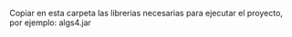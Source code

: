 Copiar en esta carpeta las librerias necesarias para ejecutar el proyecto, por ejemplo:
algs4.jar


